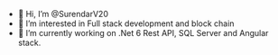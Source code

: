 - 👋 Hi, I’m @SurendarV20
- 👀 I’m interested in Full stack development and block chain
- 🌱 I’m currently working on .Net 6 Rest API, SQL Server and Angular stack.

<!---
SurendarV20/SurendarV20 is a ✨ special ✨ repository because its `README.md` (this file) appears on your GitHub profile.
You can click the Preview link to take a look at your changes.
--->
